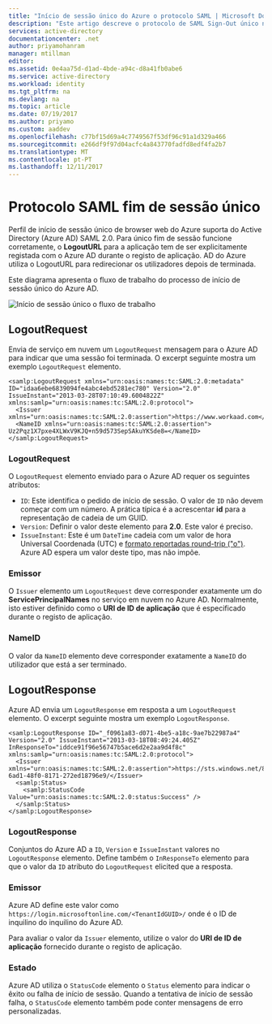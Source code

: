 ```yaml
---
title: "Início de sessão único do Azure o protocolo SAML | Microsoft Docs"
description: "Este artigo descreve o protocolo de SAML Sign-Out único no Azure Active Directory"
services: active-directory
documentationcenter: .net
author: priyamohanram
manager: mtillman
editor: 
ms.assetid: 0e4aa75d-d1ad-4bde-a94c-d8a41fb0abe6
ms.service: active-directory
ms.workload: identity
ms.tgt_pltfrm: na
ms.devlang: na
ms.topic: article
ms.date: 07/19/2017
ms.author: priyamo
ms.custom: aaddev
ms.openlocfilehash: c77bf15d69a4c7749567f53df96c91a1d329a466
ms.sourcegitcommit: e266df9f97d04acfc4a843770fadfd8edf4fa2b7
ms.translationtype: MT
ms.contentlocale: pt-PT
ms.lasthandoff: 12/11/2017
---
```

# <a name="single-sign-out-saml-protocol"></a>Protocolo SAML fim de sessão único
Perfil de início de sessão único de browser web do Azure suporta do Active Directory (Azure AD) SAML 2.0. Para único fim de sessão funcione corretamente, o **LogoutURL** para a aplicação tem de ser explicitamente registada com o Azure AD durante o registo de aplicação. AD do Azure utiliza o LogoutURL para redirecionar os utilizadores depois de terminada.

Este diagrama apresenta o fluxo de trabalho do processo de início de sessão único do Azure AD.

![Início de sessão único o fluxo de trabalho](media/active-directory-single-sign-out-protocol-reference/active-directory-saml-single-sign-out-workflow.png)

## <a name="logoutrequest"></a>LogoutRequest
Envia de serviço em nuvem um `LogoutRequest` mensagem para o Azure AD para indicar que uma sessão foi terminada. O excerpt seguinte mostra um exemplo `LogoutRequest` elemento.

```
<samlp:LogoutRequest xmlns="urn:oasis:names:tc:SAML:2.0:metadata" ID="idaa6ebe6839094fe4abc4ebd5281ec780" Version="2.0" IssueInstant="2013-03-28T07:10:49.6004822Z" xmlns:samlp="urn:oasis:names:tc:SAML:2.0:protocol">
  <Issuer xmlns="urn:oasis:names:tc:SAML:2.0:assertion">https://www.workaad.com</Issuer>
  <NameID xmlns="urn:oasis:names:tc:SAML:2.0:assertion"> Uz2Pqz1X7pxe4XLWxV9KJQ+n59d573SepSAkuYKSde8=</NameID>
</samlp:LogoutRequest>
```

### <a name="logoutrequest"></a>LogoutRequest
O `LogoutRequest` elemento enviado para o Azure AD requer os seguintes atributos:

* `ID`: Este identifica o pedido de início de sessão. O valor de `ID` não devem começar com um número. A prática típica é a acrescentar **id** para a representação de cadeia de um GUID.
* `Version`: Definir o valor deste elemento para **2.0**. Este valor é preciso.
* `IssueInstant`: Este é um `DateTime` cadeia com um valor de hora Universal Coordenada (UTC) e [formato reportadas round-trip ("o")](https://msdn.microsoft.com/library/az4se3k1.aspx). Azure AD espera um valor deste tipo, mas não impõe.

### <a name="issuer"></a>Emissor
O `Issuer` elemento um `LogoutRequest` deve corresponder exatamente um do **ServicePrincipalNames** no serviço em nuvem no Azure AD. Normalmente, isto estiver definido como o **URI de ID de aplicação** que é especificado durante o registo de aplicação.

### <a name="nameid"></a>NameID
O valor da `NameID` elemento deve corresponder exatamente a `NameID` do utilizador que está a ser terminado.

## <a name="logoutresponse"></a>LogoutResponse
Azure AD envia um `LogoutResponse` em resposta a um `LogoutRequest` elemento. O excerpt seguinte mostra um exemplo `LogoutResponse`.

```
<samlp:LogoutResponse ID="_f0961a83-d071-4be5-a18c-9ae7b22987a4" Version="2.0" IssueInstant="2013-03-18T08:49:24.405Z" InResponseTo="iddce91f96e56747b5ace6d2e2aa9d4f8c" xmlns:samlp="urn:oasis:names:tc:SAML:2.0:protocol">
  <Issuer xmlns="urn:oasis:names:tc:SAML:2.0:assertion">https://sts.windows.net/82869000-6ad1-48f0-8171-272ed18796e9/</Issuer>
  <samlp:Status>
    <samlp:StatusCode Value="urn:oasis:names:tc:SAML:2.0:status:Success" />
  </samlp:Status>
</samlp:LogoutResponse>
```

### <a name="logoutresponse"></a>LogoutResponse
Conjuntos do Azure AD a `ID`, `Version` e `IssueInstant` valores no `LogoutResponse` elemento. Define também o `InResponseTo` elemento para que o valor da `ID` atributo do `LogoutRequest` elicited que a resposta.

### <a name="issuer"></a>Emissor
Azure AD define este valor como `https://login.microsoftonline.com/<TenantIdGUID>/` onde <TenantIdGUID> é o ID de inquilino do inquilino do Azure AD.

Para avaliar o valor da `Issuer` elemento, utilize o valor do **URI de ID de aplicação** fornecido durante o registo de aplicação.

### <a name="status"></a>Estado
Azure AD utiliza o `StatusCode` elemento o `Status` elemento para indicar o êxito ou falha de início de sessão. Quando a tentativa de início de sessão falha, o `StatusCode` elemento também pode conter mensagens de erro personalizadas.